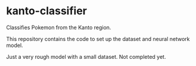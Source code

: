 # kanto-classifier
Classifies Pokemon from the Kanto region.

This repository contains the code to set up the dataset and neural network model.

Just a very rough model with a small dataset. Not completed yet.
